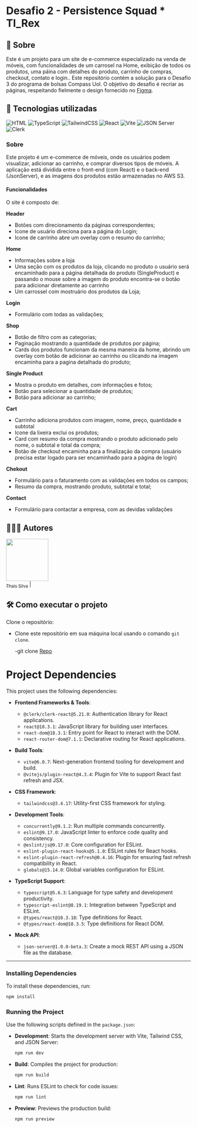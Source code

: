 # Desafio 2 - Persistence Squad * TI_Rex

## 📌 Sobre
Este é um projeto para um site de e-commerce especializado na venda de móveis, com funcionalidades de um carrosel na Home, exibição de todos os produtos, uma páina com detalhes do produto, carrinho de compras, checkout, contato e login..
Este repositório contém a solução para o Desafio 3 do programa de bolsas Compass Uol. O objetivo do desafio é recriar as páginas, respeitando fielmente o design fornecido no [Figma](https://www.figma.com/design/E1F9AbyIRppkO2Ro1oP2tj/Desafio-3?node-id=0-1&p=f&t=MuelEovB8neuDa8H-0).

## 🚀 Tecnologias utilizadas

![HTML](https://img.shields.io/badge/HTML5-E34F26?style=for-the-badge&logo=html5&logoColor=white)
![TypeScript](https://img.shields.io/badge/TypeScript-3178C6?style=for-the-badge&logo=typescript&logoColor=white)
![TailwindCSS](https://img.shields.io/badge/TailwindCSS-06B6D4?style=for-the-badge&logo=tailwindcss&logoColor=white)
![React](https://img.shields.io/badge/React-61DAFB?style=for-the-badge&logo=react&logoColor=black)
![Vite](https://img.shields.io/badge/Vite-646CFF?style=for-the-badge&logo=vite&logoColor=white)
![JSON Server](https://img.shields.io/badge/JSON%20Server-323330?style=for-the-badge&logo=json&logoColor=white)
![Clerk](https://img.shields.io/badge/Clerk-F7DF1E?style=for-the-badge&logo=clerk&logoColor=black)

 

### Sobre
Este projeto é um e-commerce de móveis, onde os usuários podem visualizar, adicionar ao carrinho, e comprar diversos tipos de móveis. A aplicação está dividida entre o front-end (com React) e o back-end (JsonServer), e as imagens dos produtos estão armazenadas no AWS S3.

#### Funcionalidades

O site é composto de:

**Header**
- Botões com direcionamento da páginas correspondentes;
- Icone de usuário direciona para a página do Login;
- Icone de carrinho abre um overlay com o resumo do carrinho;

**Home**
- Informações sobre a loja
- Uma seção com os produtos da loja, clicando no produto o usuário será encaminhado para a página detalhada do produto (SingleProduct) e passando o mouse sobre a imagem do produto encontra-se o botão para adicionar diretamente ao carrinho
- Um carrossel com mostruário dos produtos da Loja;

**Login**
- Formulário com todas as validações;  

**Shop**
- Botão de filtro com as categorias;
- Paginação mostrando a quantidade de produtos por página;
- Cards dos produtos funcionam da mesma maneira da home, abrindo um overlay com botão de adicionar ao carrinho ou clicando na imagem encaminha para a pagina detalhada do produto; 

**Single Product**
- Mostra o produto em detalhes, com informações e fotos;
- Botão para selecionar a quantidade de produtos;
- Botão para adicionar ao carrinho;

**Cart**
- Carrinho adiciona produtos com imagem, nome, preço, quantidade e subtotal
- Icone da lixeira exclui os produtos;
- Card com resumo da compra mostrando o produto adicionado pelo nome, o subtotal e total da compra;
- Botão de checkout encaminha para a finalização da compra (usuário precisa estar logado para ser encaminhado para a página de login)  

**Chekout**
- Formulário para o faturamento com as validações em todos os campos;
- Resumo da compra, mostrando produto, subtotal e total;

**Contact**
- Formulário para contactar a empresa, com as devidas validações 



## 🙋🏻‍♂️ Autores

 [<img src="https://avatars.githubusercontent.com/u/121143376?v=4" width=115><br><sub>Thais Silva</sub>](https://github.com/ThaisSil) |
 
 


## 🛠️ Como executar o projeto

Clone o repositório:

- Clone este repositório em sua máquina local usando o comando `git clone`.

  -git clone [Repo](https://github.com/ThaisSil/Desafio3-TI-Rex.git)


# Project Dependencies

This project uses the following dependencies:

- **Frontend Frameworks & Tools**:
  - `@clerk/clerk-react@5.21.0`: Authentication library for React applications.
  - `react@18.3.1`: JavaScript library for building user interfaces.
  - `react-dom@18.3.1`: Entry point for React to interact with the DOM.
  - `react-router-dom@7.1.1`: Declarative routing for React applications.

- **Build Tools**:
  - `vite@6.0.7`: Next-generation frontend tooling for development and build.
  - `@vitejs/plugin-react@4.3.4`: Plugin for Vite to support React fast refresh and JSX.

- **CSS Framework**:
  - `tailwindcss@3.4.17`: Utility-first CSS framework for styling.

- **Development Tools**:
  - `concurrently@9.1.2`: Run multiple commands concurrently.
  - `eslint@9.17.0`: JavaScript linter to enforce code quality and consistency.
  - `@eslint/js@9.17.0`: Core configuration for ESLint.
  - `eslint-plugin-react-hooks@5.1.0`: ESLint rules for React hooks.
  - `eslint-plugin-react-refresh@0.4.16`: Plugin for ensuring fast refresh compatibility in React.
  - `globals@15.14.0`: Global variables configuration for ESLint.

- **TypeScript Support**:
  - `typescript@5.6.3`: Language for type safety and development productivity.
  - `typescript-eslint@8.19.1`: Integration between TypeScript and ESLint.
  - `@types/react@18.3.18`: Type definitions for React.
  - `@types/react-dom@18.3.5`: Type definitions for React DOM.

- **Mock API**:
  - `json-server@1.0.0-beta.3`: Create a mock REST API using a JSON file as the database.

---

### Installing Dependencies
To install these dependencies, run:
```bash
npm install
```

### Running the Project
Use the following scripts defined in the `package.json`:
- **Development**: Starts the development server with Vite, Tailwind CSS, and JSON Server:
  ```bash
  npm run dev
  ```
- **Build**: Compiles the project for production:
  ```bash
  npm run build
  ```
- **Lint**: Runs ESLint to check for code issues:
  ```bash
  npm run lint
  ```
- **Preview**: Previews the production build:
  ```bash
  npm run preview
  ```